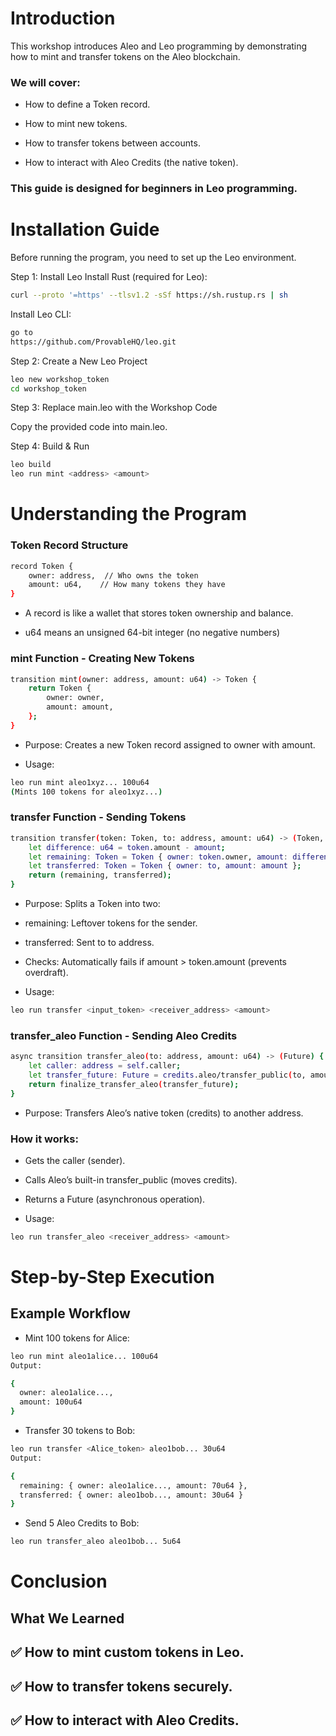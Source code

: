 # Introduction
This workshop introduces Aleo and Leo programming by demonstrating how to mint and transfer tokens on the Aleo blockchain.

### We will cover:

- How to define a Token record.

- How to mint new tokens.

- How to transfer tokens between accounts.

- How to interact with Aleo Credits (the native token).

### This guide is designed for beginners in Leo programming.

# Installation Guide
Before running the program, you need to set up the Leo environment.

Step 1: Install Leo
Install Rust (required for Leo):

```bash
curl --proto '=https' --tlsv1.2 -sSf https://sh.rustup.rs | sh
```
Install Leo CLI:

```bash
go to 
https://github.com/ProvableHQ/leo.git
```

Step 2: Create a New Leo Project

```bash
leo new workshop_token
cd workshop_token
```

Step 3: Replace main.leo with the Workshop Code

Copy the provided code into main.leo.

Step 4: Build & Run

```bash
leo build
leo run mint <address> <amount>
```

# Understanding the Program

### Token Record Structure
```bash
record Token {
    owner: address,  // Who owns the token
    amount: u64,    // How many tokens they have
}
```
- A record is like a wallet that stores token ownership and balance.

- u64 means an unsigned 64-bit integer (no negative numbers)

### mint Function - Creating New Tokens
```bash
transition mint(owner: address, amount: u64) -> Token {
    return Token {
        owner: owner,
        amount: amount,
    };
}
```
- Purpose: Creates a new Token record assigned to owner with amount.

- Usage:

```bash
leo run mint aleo1xyz... 100u64
(Mints 100 tokens for aleo1xyz...)
```

### transfer Function - Sending Tokens
```bash
transition transfer(token: Token, to: address, amount: u64) -> (Token, Token) {
    let difference: u64 = token.amount - amount;
    let remaining: Token = Token { owner: token.owner, amount: difference };
    let transferred: Token = Token { owner: to, amount: amount };
    return (remaining, transferred);
}
```
- Purpose: Splits a Token into two:

- remaining: Leftover tokens for the sender.

- transferred: Sent to to address.

- Checks: Automatically fails if amount > token.amount (prevents overdraft).

- Usage:

```bash
leo run transfer <input_token> <receiver_address> <amount>
```

### transfer_aleo Function - Sending Aleo Credits
```bash
async transition transfer_aleo(to: address, amount: u64) -> (Future) {
    let caller: address = self.caller;
    let transfer_future: Future = credits.aleo/transfer_public(to, amount);
    return finalize_transfer_aleo(transfer_future);
}
```
- Purpose: Transfers Aleo’s native token (credits) to another address.

### How it works:

- Gets the caller (sender).

- Calls Aleo’s built-in transfer_public (moves credits).

- Returns a Future (asynchronous operation).

- Usage:

```bash
leo run transfer_aleo <receiver_address> <amount>
```

# Step-by-Step Execution
## Example Workflow

- Mint 100 tokens for Alice:

```bash
leo run mint aleo1alice... 100u64
Output:

{
  owner: aleo1alice...,
  amount: 100u64
}
```
- Transfer 30 tokens to Bob:

```bash
leo run transfer <Alice_token> aleo1bob... 30u64
Output:

{
  remaining: { owner: aleo1alice..., amount: 70u64 },
  transferred: { owner: aleo1bob..., amount: 30u64 }
}
```
- Send 5 Aleo Credits to Bob:

```bash
leo run transfer_aleo aleo1bob... 5u64
```

# Conclusion
## What We Learned

## ✅ How to mint custom tokens in Leo.

## ✅ How to transfer tokens securely.

## ✅ How to interact with Aleo Credits.
